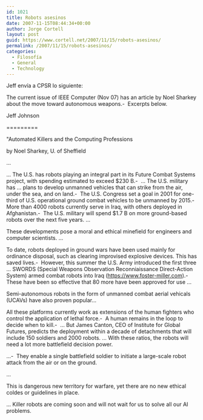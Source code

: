 ```yaml
---
id: 1021
title: Robots asesinos
date: 2007-11-15T08:44:34+00:00
author: Jorge Cortell
layout: post
guid: https://www.cortell.net/2007/11/15/robots-asesinos/
permalink: /2007/11/15/robots-asesinos/
categories:
  - Filosofí­a
  - General
  - Technology
---
```

Jeff enví­a a CPSR lo siguiente:

The current issue of IEEE Computer (Nov 07) has an article by Noel Sharkey about the move toward autonomous weapons.-  Excerpts below.

Jeff Johnson
  
=========

"Automated Killers and the Computing Professions
  
by Noel Sharkey, U. of Sheffield

...

... The U.S. has robots playing an integral part in its Future Combat Systems project, with spending estimated to exceed $230 B.-  ... The U.S. military has ... plans to develop unmanned vehicles that can strike from the air, under the sea, and on land.-  The U.S. Congress set a goal in 2001 for one-third of U.S. operational ground combat vehicles to be unmanned by 2015.-  More than 4000 robots currently serve in Iraq, with others deployed in Afghanistan.-  The U.S. military will spend $1.7 B on more ground-based robots over the next five years. ...

These developments pose a moral and ethical minefield for engineers and computer scientists. ...

To date, robots deployed in ground wars have been used mainly for ordinance disposal, such as clearing improvised explosive devices. This has saved lives.-  However, this summer the U.S. Army introduced the first three ... SWORDS (Special Weapons Observation Reconniaissance Direct-Action System) armed combat robots into Iraq (https://www.foster-miller.com).-  These have been so effective that 80 more have been approved for use ...

Semi-autonomous robots in the form of unmanned combat aerial vehicals (UCAVs) have also proven popular...

All these platforms currently work as extensions of the human fighters who control the application of lethal force.-  A human remains in the loop to decide when to kill.-  ... But James Canton, CEO of Institute for Global Futures, predicts the deployment within a decade of detachments that will include 150 soldiers and 2000 robots. ... With these ratios, the robots will need a lot more battlefield decision power.

...-  They enable a single battlefield soldier to initiate a large-scale robot attack from the air or on the ground.

...

This is dangerous new territory for warfare, yet there are no new ethical coldes or guidelines in place.

... Killer robots are coming soon and will not wait for us to solve all our AI problems.